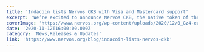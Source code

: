 ```yaml
---
title: 'Indacoin lists Nervos CKB with Visa and Mastercard support'
excerpt: 'We’re excited to announce Nervos CKB, the native token of the Nervos ecosystem, is listed on Indacoin, the leading London-based fiat-to-crypto exchange. Now Indacoin users can easily buy and sell CKB '
coverImage: 'https://www.nervos.org/wp-content/uploads/2020/12/0_Gz4-euw5k8R1_XtK.jpeg'
date: '2020-11-12T16:00:00.000Z'
category: 'News,Releases & Updates'
link: 'https://www.nervos.org/blog/indacoin-lists-nervos-ckb'
---
```


